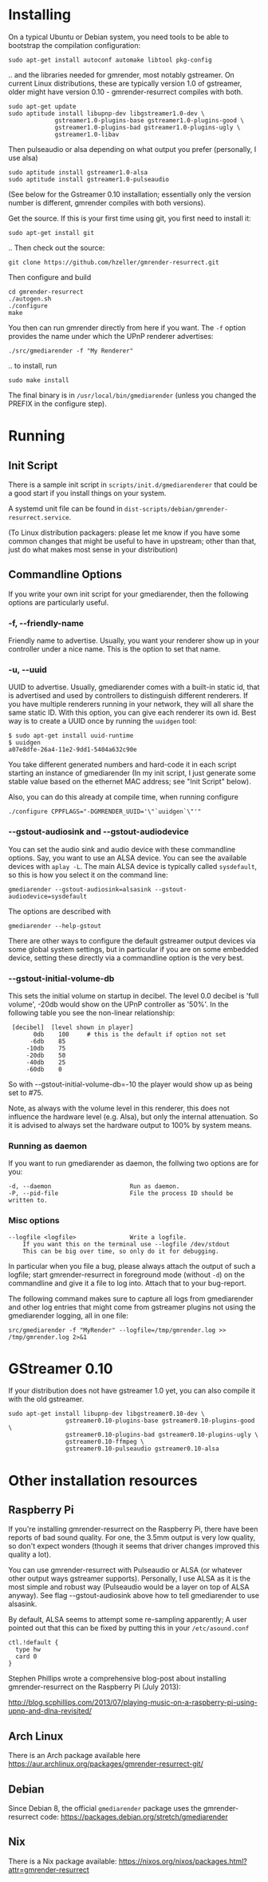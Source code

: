 # Installing

On a typical Ubuntu or Debian system, you need tools to be able to bootstrap the
compilation configuration:

    sudo apt-get install autoconf automake libtool pkg-config

.. and the libraries needed for gmrender, most notably gstreamer.
On current Linux distributions, these are typically version 1.0 of gstreamer,
older might have version 0.10 - gmrender-resurrect compiles with both.

```
sudo apt-get update
sudo aptitude install libupnp-dev libgstreamer1.0-dev \
             gstreamer1.0-plugins-base gstreamer1.0-plugins-good \
             gstreamer1.0-plugins-bad gstreamer1.0-plugins-ugly \
             gstreamer1.0-libav
```

Then pulseaudio or alsa depending on what output you prefer (personally, I use
alsa)

    sudo aptitude install gstreamer1.0-alsa
    sudo aptitude install gstreamer1.0-pulseaudio


(See below for the Gstreamer 0.10 installation; essentially only the version
number is different, gmrender compiles with both versions).

Get the source. If this is your first time using git, you first need to install
it:

    sudo apt-get install git

.. Then check out the source:

    git clone https://github.com/hzeller/gmrender-resurrect.git

Then configure and build

    cd gmrender-resurrect
    ./autogen.sh
    ./configure
    make

You then can run gmrender directly from here if you want. The `-f` option
provides the name under which the UPnP renderer advertises:

    ./src/gmediarender -f "My Renderer"

.. to install, run

    sudo make install

The final binary is in `/usr/local/bin/gmediarender` (unless you changed the
PREFIX in the configure step).

# Running

## Init Script

There is a sample init script in `scripts/init.d/gmediarenderer` that could be
a good start if you install things on your system.

A systemd unit file can be found in `dist-scripts/debian/gmrender-resurrect.service`.

(To Linux distribution packagers: please let me know if you have some
common changes that might be useful to have in upstream; other than that, just
do what makes most sense in your distribution)

## Commandline Options

If you write your own init script for your gmediarender, then the following
options are particularly useful.

### -f, --friendly-name
Friendly name to advertise. Usually, you want your renderer show up in your
controller under a nice name. This is the option to set that name.

### -u, --uuid
UUID to advertise. Usually, gmediarender comes with a built-in static id, that
is advertised and used by controllers to distinguish different renderers.
If you have multiple renderers running in your network, they will all share the
same static ID.
With this option, you can give each renderer its own id.
Best way is to create a UUID once by running the `uuidgen` tool:

    $ sudo apt-get install uuid-runtime
    $ uuidgen
    a07e8dfe-26a4-11e2-9dd1-5404a632c90e

You take different generated numbers and hard-code it in each script
starting an instance of gmediarender (In my init script, I just generate
some stable value based on the ethernet MAC address; see "Init Script" below).

Also, you can do this already at compile time, when running configure

    ./configure CPPFLAGS="-DGMRENDER_UUID='\"`uuidgen`\"'"

### --gstout-audiosink and --gstout-audiodevice
You can set the audio sink and audio device with these commandline
options.
Say, you want to use an ALSA device. You can see the available devices
with `aplay -L`. The main ALSA device is typically called `sysdefault`,
so this is how you select it on the command line:

    gmediarender --gstout-audiosink=alsasink --gstout-audiodevice=sysdefault

The options are described with

    gmediarender --help-gstout

There are other ways to configure the default gstreamer output devices via
some global system settings, but in particular if you are on some embedded
device, setting these directly via a commandline option is the very best.

### --gstout-initial-volume-db
This sets the initial volume on startup in decibel. The level 0.0 decibel
is 'full volume', -20db would show on the UPnP controller as '50%'. In the
following table you see the non-linear relationship:

     [decibel]  [level shown in player]
           0db    100     # this is the default if option not set
          -6db    85
         -10db    75
         -20db    50
         -40db    25
         -60db    0

So with --gstout-initial-volume-db=-10 the player would show up as being set
to #75.

Note, as always with the volume level in this renderer, this does not
influence the hardware level (e.g. Alsa), but only the internal attenuation.
So it is advised to always set the hardware output to 100% by system means.

### Running as daemon

If you want to run gmediarender as daemon, the follwing two options are for
you:

    -d, --daemon                      Run as daemon.
    -P, --pid-file                    File the process ID should be written to.


### Misc options

    --logfile <logfile>               Write a logfile.
        If you want this on the terminal use --logfile /dev/stdout
        This can be big over time, so only do it for debugging.

In particular when you file a bug, please always attach the output of such
a logfile; start gmrender-resurrect in foreground mode (without `-d`) on the
commandline and give it a file to log into. Attach that to your bug-report.

The following command makes sure to capture all logs from gmediarender and other
log entries that might come from gstreamer plugins not using the gmediarender
logging, all in one file:

    src/gmediarender -f "MyRender" --logfile=/tmp/gmrender.log >> /tmp/gmrender.log 2>&1


# GStreamer 0.10

If your distribution does not have gstreamer 1.0 yet, you can also compile it with
the old gstreamer.
```
sudo apt-get install libupnp-dev libgstreamer0.10-dev \
                gstreamer0.10-plugins-base gstreamer0.10-plugins-good \
                gstreamer0.10-plugins-bad gstreamer0.10-plugins-ugly \
                gstreamer0.10-ffmpeg \
                gstreamer0.10-pulseaudio gstreamer0.10-alsa
```

# Other installation resources
## Raspberry Pi
If you're installing gmrender-resurrect on the Raspberry Pi, there have
been reports of bad sound quality. For one, the 3.5mm output is very low
quality, so don't expect wonders (though it seems that driver changes improved
this quality a lot).

You can use gmrender-resurrect with Pulseaudio or ALSA (or whatever other output
ways gstreamer supports). Personally, I use ALSA as it is the most simple and
robust way (Pulseaudio would be a layer on top of ALSA anyway).
See flag --gstout-audiosink above how to tell gmediarender to use alsasink.

By default, ALSA seems to attempt some re-sampling apparently; A user
pointed out that this can be fixed by putting this in your `/etc/asound.conf`

    ctl.!default {
      type hw
      card 0
    }

Stephen Phillips wrote a comprehensive blog-post about installing
gmrender-resurrect on the Raspberry Pi (July 2013):

http://blog.scphillips.com/2013/07/playing-music-on-a-raspberry-pi-using-upnp-and-dlna-revisited/

## Arch Linux
There is an Arch package available here
 https://aur.archlinux.org/packages/gmrender-resurrect-git/

## Debian
Since Debian 8, the official `gmediarender` package uses the gmrender-resurrect code:
 https://packages.debian.org/stretch/gmediarender

## Nix
There is a Nix package available:
 https://nixos.org/nixos/packages.html?attr=gmrender-resurrect
